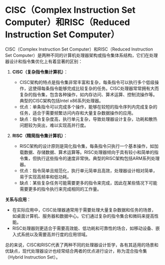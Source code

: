 # CISC（Complex Instruction Set Computer）和RISC（Reduced Instruction Set Computer）

CISC（Complex Instruction Set Computer）和RISC（Reduced Instruction Set Computer）是两种不同的计算机处理器架构或指令集体系结构，它们在处理器设计和指令集优化上有着显著的区别：

1. **CISC（复杂指令集计算机）**：
   - CISC架构的特点是指令集非常丰富和复杂，每条指令可以执行多个低级操作，这使得每条指令能够完成比较复杂的任务。CISC处理器常常拥有大而复杂的指令集，包含各种操作，如内存访问、算术运算、控制流操作等。典型的CISC架构包括Intel x86系列处理器。
   - 优点：单条指令可以完成多个操作，能够在较短的指令序列内完成复杂的任务，适合于需要频繁访问内存和大量复杂数据操作的应用。
   - 缺点：指令复杂度高，执行单元复杂，导致处理器设计复杂，功耗和散热问题较为突出，难以实现高并行度。

2. **RISC（精简指令集计算机）**：
   - RISC架构的设计原则是简化指令集，每条指令只执行一个基本操作，如加载数据、存储数据、算术运算等。RISC处理器倾向于具有较小和简单的指令集，但执行这些指令的速度非常快。典型的RISC架构包括ARM系列处理器。
   - 优点：指令简单且规范化，执行单元简单且高效，处理器设计相对简单，易于实现高频率和低功耗。
   - 缺点：某些复杂任务可能需要更多的指令来完成，因此在某些情况下可能需要更多的指令执行来完成相同的工作量。

**关系与应用**：
- 在实际应用中，CISC处理器通常用于需要处理大量复杂数据和任务的场景，如桌面计算机、服务器和数据中心。它们通过复杂的指令集合和微码来提高性能。
- RISC处理器则更适合于需要高效能、低功耗和可靠性的场合，如移动设备、嵌入式系统以及需要高并行度的应用领域。

总的来说，CISC和RISC代表了两种不同的处理器设计哲学，各有其适用的场景和优缺点，现代处理器设计也经常结合两者的优点进行设计，称为混合指令集（Hybrid Instruction Set）。